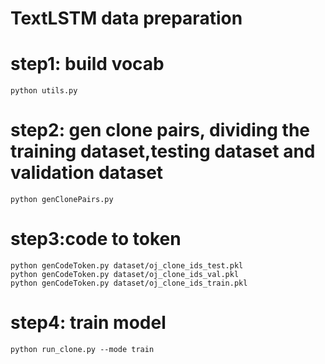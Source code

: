 
# TextLSTM data preparation

# step1: build vocab
```shell
python utils.py
```
# step2: gen clone pairs, dividing the training dataset,testing dataset and validation dataset 
```shell
python genClonePairs.py
```
# step3:code to token
``` shell
python genCodeToken.py dataset/oj_clone_ids_test.pkl
python genCodeToken.py dataset/oj_clone_ids_val.pkl
python genCodeToken.py dataset/oj_clone_ids_train.pkl
```
# step4: train model 
```shell
python run_clone.py --mode train
```